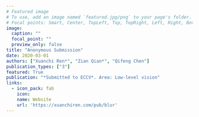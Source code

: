 ```yaml
---
# Featured image
# To use, add an image named `featured.jpg/png` to your page's folder.
# Focal points: Smart, Center, TopLeft, Top, TopRight, Left, Right, BottomLeft, Bottom, BottomRight.
image:
  caption: ""
  focal_point: ""
  preview_only: false
title: "Anonymous Submission"
date: 2020-03-01
authors: ["Xuanchi Ren*", "Zian Qian*", "Qifeng Chen"]
publication_types: ["3"]
featured: True
publication: "*Submitted to ECCV*. Area: Low-level vision"
links:
  - icon_pack: fab
    icon: 
    name: Website
    url: 'https://xuanchiren.com/pub/blur'
---
```


